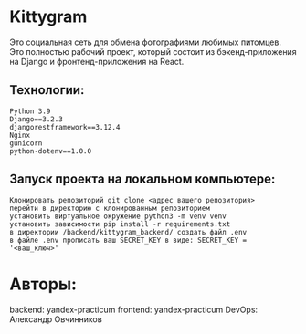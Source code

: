 # Kittygram
Это социальная сеть для обмена фотографиями любимых питомцев. 
Это полностью рабочий проект, который состоит из бэкенд-приложения на 
Django и фронтенд-приложения на React.

## Технологии:	
```
Python 3.9
Django==3.2.3
djangorestframework==3.12.4
Nginx
gunicorn
python-dotenv==1.0.0
```
## Запуск проекта на локальном компьютере:
```
Клонировать репозиторий git clone <адрес вашего репозитория>
перейти в директорию с клонированным репозиторием
установить виртуальное окружение python3 -m venv venv
установить зависимости pip install -r requirements.txt
в директории /backend/kittygram_backend/ создать файл .env
в файле .env прописать ваш SECRET_KEY в виде: SECRET_KEY = 	'<ваш_ключ>'
```

# Авторы:
backend: yandex-practicum
frontend: yandex-practicum
DevOps: Александр Овчинников

